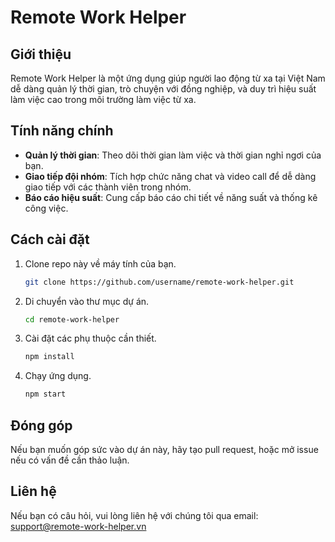 # Remote Work Helper

## Giới thiệu
Remote Work Helper là một ứng dụng giúp người lao động từ xa tại Việt Nam dễ dàng quản lý thời gian, trò chuyện với đồng nghiệp, và duy trì hiệu suất làm việc cao trong môi trường làm việc từ xa.

## Tính năng chính
- **Quản lý thời gian**: Theo dõi thời gian làm việc và thời gian nghỉ ngơi của bạn.
- **Giao tiếp đội nhóm**: Tích hợp chức năng chat và video call để dễ dàng giao tiếp với các thành viên trong nhóm.
- **Báo cáo hiệu suất**: Cung cấp báo cáo chi tiết về năng suất và thống kê công việc.

## Cách cài đặt
1. Clone repo này về máy tính của bạn.
   ```bash
   git clone https://github.com/username/remote-work-helper.git
   ```
2. Di chuyển vào thư mục dự án.
   ```bash
   cd remote-work-helper
   ```
3. Cài đặt các phụ thuộc cần thiết.
   ```bash
   npm install
   ```
4. Chạy ứng dụng.
   ```bash
   npm start
   ```

## Đóng góp
Nếu bạn muốn góp sức vào dự án này, hãy tạo pull request, hoặc mở issue nếu có vấn đề cần thảo luận.

## Liên hệ
Nếu bạn có câu hỏi, vui lòng liên hệ với chúng tôi qua email: support@remote-work-helper.vn
